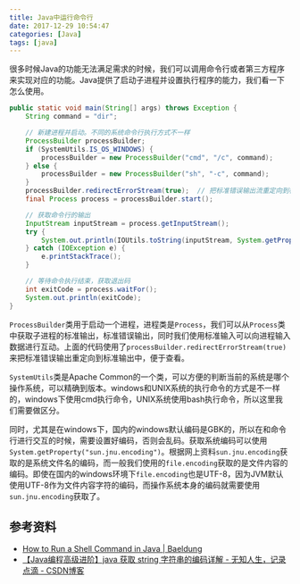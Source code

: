 ```yaml
---
title: Java中运行命令行
date: 2017-12-29 10:54:47
categories: [Java]
tags: [java]
---
```


很多时候Java的功能无法满足需求的时候，我们可以调用命令行或者第三方程序来实现对应的功能。Java提供了启动子进程并设置执行程序的能力，我们看一下怎么使用。

```java
public static void main(String[] args) throws Exception {
    String command = "dir";

    // 新建进程并启动。不同的系统命令行执行方式不一样
    ProcessBuilder processBuilder;
    if (SystemUtils.IS_OS_WINDOWS) {
        processBuilder = new ProcessBuilder("cmd", "/c", command);
    } else {
        processBuilder = new ProcessBuilder("sh", "-c", command);
    }
    processBuilder.redirectErrorStream(true);  // 把标准错误输出流重定向到标准输出流
    final Process process = processBuilder.start();

    // 获取命令行的输出
    InputStream inputStream = process.getInputStream();
    try {
        System.out.println(IOUtils.toString(inputStream, System.getProperty("sun.jnu.encoding")));
    } catch (IOException e) {
        e.printStackTrace();
    }

    // 等待命令执行结束，获取退出码
    int exitCode = process.waitFor();
    System.out.println(exitCode);
}
```

`ProcessBuilder`类用于启动一个进程，进程类是`Process`，我们可以从`Process`类中获取子进程的标准输出，标准错误输出，同时我们使用标准输入可以向进程输入数据进行互动。上面的代码使用了`processBuilder.redirectErrorStream(true)`来把标准错误输出重定向到标准输出中，便于查看。

`SystemUtils`类是Apache Common的一个类，可以方便的判断当前的系统是哪个操作系统，可以精确到版本。windows和UNIX系统的执行命令的方式是不一样的，windows下使用cmd执行命令，UNIX系统使用bash执行命令，所以这里我们需要做区分。

同时，尤其是在windows下，国内的windows默认编码是GBK的，所以在和命令行进行交互的时候，需要设置好编码，否则会乱码。获取系统编码可以使用`System.getProperty("sun.jnu.encoding")`。根据网上资料`sun.jnu.encoding`获取的是系统文件名的编码，而一般我们使用的`file.encoding`获取的是文件内容的编码。即使在国内的windows环境下`file.encoding`也是UTF-8，因为JVM默认使用UTF-8作为文件内容字符的编码，而操作系统本身的编码就需要使用`sun.jnu.encoding`获取了。

## 参考资料
- [How to Run a Shell Command in Java | Baeldung](http://www.baeldung.com/run-shell-command-in-java)
- [【Java编程高级进阶】java 获取 string 字符串的编码详解 - 无知人生，记录点滴 - CSDN博客](http://blog.csdn.net/testcs_dn/article/details/53982619)